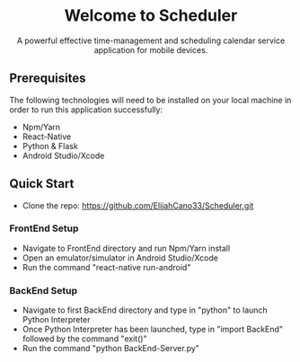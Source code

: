 <div align="center">
  
#  Welcome to Scheduler  

A powerful effective time-management and scheduling calendar service application for mobile devices.

</div>

## Prerequisites  
The following technologies will need to be installed on your local machine in order to run this application successfully:
*   Npm/Yarn  
*   React-Native  
*   Python & Flask  
*   Android Studio/Xcode  

## Quick Start
*   Clone the repo: https://github.com/ElijahCano33/Scheduler.git  
### FrontEnd Setup
*   Navigate to FrontEnd directory and run Npm/Yarn install
*   Open an emulator/simulator in Android Studio/Xcode
*   Run the command "react-native run-android"  
### BackEnd Setup
*   Navigate to first BackEnd directory and type in "python" to launch Python Interpreter
*   Once Python Interpreter has been launched, type in "import BackEnd" followed by the command "exit()"
*   Run the command "python BackEnd-Server.py"

